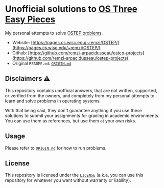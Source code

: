 # Unofficial solutions to [OS Three Easy Pieces](https://pages.cs.wisc.edu/~remzi/OSTEP/)

My personal attempts to solve [OSTEP problems](https://pages.cs.wisc.edu/~remzi/OSTEP/).

- Website: [https://pages.cs.wisc.edu/~remzi/OSTEP/](https://pages.cs.wisc.edu/~remzi/OSTEP/)
- Github: [https://github.com/remzi-arpacidusseau/ostep-projects](https://github.com/remzi-arpacidusseau/ostep-projects)
- Original `README.md`: [`ORIGIN.md`](https://github.com/richardnguyen99/ostep-projects/blob/master/ORIGIN.md)

## Disclaimers ⚠️

This repository contains unofficial answers, that are not written, supported,
or verified from the owners, and completely from my personal attempts to learn
and solve problems in operating systems.

With that being said, they don't guarantee anything if you use these solutions
to submit your assignments for grading in academic environments. You can use
them as references, but use them at your own risks.

## Usage

Please refer to [`ORIGIN.md`](https://github.com/richardnguyen99/ostep-projects/blob/master/ORIGIN.md)
for how to run problems.

## License

This repository is licensed under the [`LICENSE`](https://github.com/richardnguyen99/ostep-projects/blob/master/LICENSE) (a.k.a, you can use this repository for whatever you want without warranty or liability).
